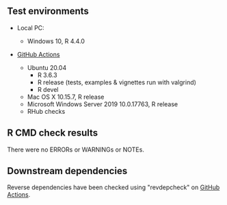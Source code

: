 ## Test environments

* Local PC:
  - Windows 10, R 4.4.0

* [GitHub Actions](https://github.com/ms609/TreeTools/actions)
  - Ubuntu 20.04
    - R 3.6.3
    - R release (tests, examples & vignettes run with valgrind)
    - R devel
  - Mac OS X 10.15.7, R release
  - Microsoft Windows Server 2019 10.0.17763, R release
  - RHub checks
  

## R CMD check results

There were no ERRORs or WARNINGs or NOTEs.

## Downstream dependencies

Reverse dependencies have been checked using "revdepcheck" on
[GitHub Actions](https://github.com/ms609/TreeTools/actions/workflows/revdepcheck.yml).
